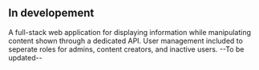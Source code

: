 ## In developement 
A full-stack web application for displaying information while manipulating content shown through a dedicated API. 
User management included to seperate roles for admins, content creators, and inactive users.
--To be updated-- 
